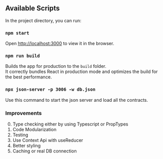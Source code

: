 ## Available Scripts

In the project directory, you can run:

### `npm start`

Open [http://localhost:3000](http://localhost:3000) to view it in the browser.

### `npm run build`

Builds the app for production to the `build` folder.\
It correctly bundles React in production mode and optimizes the build for the best performance.

### `npx json-server -p 3006 -w db.json`

Use this command to start the json server and load all the contracts.

### Improvements

0. Type checking either by using Typescript or PropTypes
1. Code Modularization
2. Testing
3. Use Context Api with useReducer
4. Better styling
5. Caching or real DB connection
